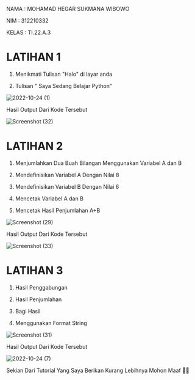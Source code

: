 NAMA : MOHAMAD HEGAR SUKMANA WIBOWO

NIM : 312210332

KELAS : TI.22.A.3

# LATIHAN 1

1. Menikmati Tulisan "Halo" di layar anda

2. Tulisan " Saya Sedang Belajar Python"

![2022-10-24 (1)](https://user-images.githubusercontent.com/115518483/197446374-d52ad9e4-5048-4f70-a1b5-880f5bbd84db.png)

Hasil Output Dari Kode Tersebut

![Screenshot (32)](https://user-images.githubusercontent.com/115518483/197448025-04639152-d4d4-46f8-a675-c8963a2f21aa.png)

# LATIHAN 2

1. Menjumlahkan Dua Buah Bilangan Menggunakan Variabel A dan B

2. Mendefinisikan Variabel A Dengan Nilai 8

3. Mendefinisikan Variabel B Dengan Nilai 6

4. Mencetak Variabel A dan B

5. Mencetak Hasil Penjumlahan A+B

![Screenshot (29)](https://user-images.githubusercontent.com/115518483/197446847-e73e08aa-1607-4852-80cc-046590345474.png)

Hasil Output Dari Kode Tersebut

![Screenshot (33)](https://user-images.githubusercontent.com/115518483/197448090-9868120f-4fe7-428c-9849-d15e5adfc7af.png)

# LATIHAN 3

1. Hasil Penggabungan

2. Hasil Penjumlahan

3. Bagi Hasil

4. Menggunakan Format String

![Screenshot (31)](https://user-images.githubusercontent.com/115518483/197447064-aa82a39d-58b9-431a-b518-b9da6bcf0399.png)

Hasil Output Dari Kode Tersebut

![2022-10-24 (7)](https://user-images.githubusercontent.com/115518483/197448140-f335077a-40ed-43c7-8c56-1ed63473a63b.png)

Sekian Dari Tutorial Yang Saya Berikan Kurang Lebihnya Mohon Maaf 🙏🙏
